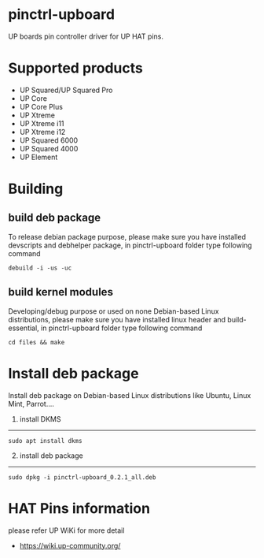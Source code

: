 # pinctrl-upboard
UP boards pin controller driver for UP HAT pins.

Supported products
=============================================
* UP Squared/UP Squared Pro
* UP Core
* UP Core Plus
* UP Xtreme
* UP Xtreme i11
* UP Xtreme i12
* UP Squared 6000
* UP Squared 4000
* UP Element

Building
=============================================
build deb package
----------------------
To release debian package purpose, please make sure you have installed devscripts and debhelper package,
in pinctrl-upboard folder type following command
```
debuild -i -us -uc
```

build kernel modules
----------------------
Developing/debug purpose or used on none Debian-based Linux distributions, please make sure you have installed linux header and build-essential,
in pinctrl-upboard folder type following command
```
cd files && make
```

Install deb package
=============================================
Install deb package on Debian-based Linux distributions like Ubuntu, Linux Mint, Parrot....

1. install DKMS
---------------
```
sudo apt install dkms 
```
2. install deb package
------------------------
```
sudo dpkg -i pinctrl-upboard_0.2.1_all.deb
```


HAT Pins information
=============================================
please refer UP WiKi for more detail
* https://wiki.up-community.org/
